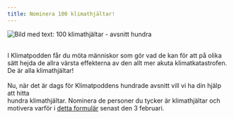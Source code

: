 ```yaml
---
title: Nominera 100 klimathjältar!
---
```

![Bild med text: 100 klimathjältar - avsnitt hundra](/img/100-klimathja-ltar.jpeg)

\
I﻿ Klimatpodden får du möta människor som gör vad de kan för att på olika sätt hejda de allra värsta effekterna av den allt mer akuta klimatkatastrofen. De är alla klimathjältar!\
\
N﻿u, när det är dags för Klimatpoddens hundrade avsnitt vill vi ha din hjälp att hitta\
hundra klimathjältar. Nominera de personer du tycker är klimathjältar och motivera varför i [detta formulär](https://docs.google.com/forms/d/e/1FAIpQLSd_UUHB0bZufXQit6pihQN0pedoveZ_JpTfz_pO5vqyv0-GEA/viewform?fbclid=IwAR3IRcuK7ZSujnV9Buyby-Xk_kxG8_QUpOhrnMbaNnkYvI33o1aVpsrbDsE) senast den 3 februari.   

![]()